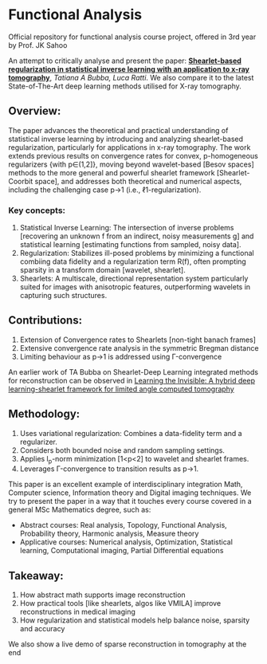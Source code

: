 # Functional Analysis
Official repository for functional analysis course project, offered in 3rd year by Prof. JK Sahoo

An attempt to critically analyse and present the paper: [**Shearlet-based regularization in statistical inverse learning with an application to x-ray tomography**](https://iopscience.iop.org/article/10.1088/1361-6420/ac59c2/pdf), *Tatiana A Bubba, Luca Ratti*. We also compare it to the latest State-of-The-Art deep learning methods utilised for X-ray tomography.

## Overview:
The paper advances the theoretical and practical understanding of statistical inverse learning by introducing and analyzing shearlet-based regularization, particularly for applications in x-ray tomography. The work extends previous results on convergence rates for convex, p-homogeneous regularizers {with p∈(1,2]}, moving beyond wavelet-based [Besov spaces] methods to the more general and powerful shearlet framework [Shearlet-Coorbit space], and addresses both theoretical and numerical aspects, including the challenging case p→1 (i.e., ℓ1-regularization).

### Key concepts:
1. Statistical Inverse Learning: The intersection of inverse problems [recovering an unknown f from an indirect, noisy measurements g] and statistical learning [estimating functions from sampled, noisy data].
2. Regularization: Stabilizes ill-posed problems by minimizing a functional combiing data fidelity and a regularization term R(f), often prompting sparsity in a transform domain [wavelet, shearlet].
3. Shearlets: A multiscale, directional representation system particularly suited for images with anisotropic features, outperforming wavelets in capturing such structures.

## Contributions:
1. Extension of Convergence rates to Shearlets [non-tight banach frames]
2. Extensive convergence rate analysis in the symmetric Bregman distance
3. Limiting behaviour as p→1 is addressed using Γ-convergence

An earlier work of TA Bubba on Shearlet-Deep Learning integrated methods for reconstruction can be observed in [Learning the Invisible: A hybrid deep learning-shearlet framework for limited angle computed tomography](https://iopscience.iop.org/article/10.1088/1361-6420/ab10ca/pdf)

## Methodology:
1. Uses variational regularization: Combines a data-fidelity term and a regularizer.
2. Considers both bounded noise and random sampling settings.
3. Applies l<sub>p</sub>-norm minimization [1<p<2] to wavelet and shearlet frames.
4. Leverages Γ-convergence to transition results as p→1.

This paper is an excellent example of interdisciplinary integration Math, Computer science, Information theory and Digital imaging techniques. We try to present the paper in a way that it touches every course covered in a general MSc Mathematics degree, such as:
- Abstract courses: Real analysis, Topology, Functional Analysis, Probability theory, Harmonic analysis, Measure theory
- Applicative courses: Numerical analysis, Optimization, Statistical learning, Computational imaging, Partial Differential equations

## Takeaway:
1. How abstract math supports image reconstruction
2. How practical tools [like shearlets, algos like VMILA] improve reconstructions in medical imaging
3. How regularization and statistical models help balance noise, sparsity and accuracy

We also show a live demo of sparse reconstruction in tomography at the end
